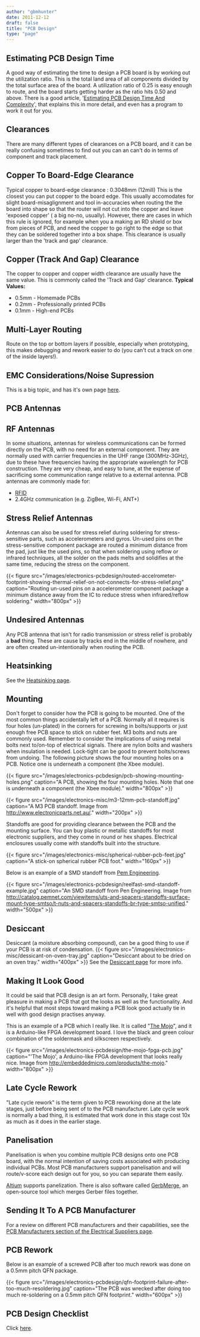 ```yaml
---
author: "gbmhunter"
date: 2011-12-12
draft: false
title: "PCB Design"
type: "page"
---
```



## Estimating PCB Design Time

A good way of estimating the time to design a PCB board is by working out the utilization ratio. This is the total land area of all components divided by the total surface area of the board. A utilization ratio of 0.25 is easy enough to route, and the board starts getting harder as the ratio hits 0.50 and above. There is a good article, '[Estimating PCB Design Time And Complexity](http://www.pcbdesign007.com/pages/zone.cgi?a=74943&artpg=1)', that explains this in more detail, and even has a program to work it out for you.

## Clearances

There are many different types of clearances on a PCB board, and it can be really confusing sometimes to find out you can an can't do in terms of component and track placement.

## Copper To Board-Edge Clearance

Typical copper to board-edge clearance : 0.3048mm (12mill) This is the closest you can put copper to the board edge. This usually accomodates for slight board-misaglignment and tool in-accuracies when routing the the board into shape so that the router will not cut into the copper and leave 'exposed copper' ( a big no-no, usually). However, there are cases in which this rule is ignored, for example when you a making an RD shield or box from pieces of PCB, and need the copper to go right to the edge so that they can be soldered together into a box shape. This clearance is usually larger than the 'track and gap' clearance.

## Copper (Track And Gap) Clearance

The copper to copper and copper width clearance are usually have the same value. This is commonly called the 'Track and Gap' clearance. **Typical Values:**

* 0.5mm - Homemade PCBs
* 0.2mm - Professionally printed PCBs
* 0.1mm - High-end PCBs

## Multi-Layer Routing

Route on the top or bottom layers if possible, especially when prototyping, this makes debugging and rework easier to do (you can't cut a track on one of the inside layers!).

## EMC Considerations/Noise Supression

This is a big topic, and has it's own page [here](/pcb-design/decoupling-and-noise-suppression/).

## PCB Antennas

## RF Antennas

In some situations, antennas for wireless communications can be formed directly on the PCB, with no need for an external component. They are normally used with carrier frequencies in the UHF range (300MHz-3GHz), due to these have frequencies having the appropriate wavelength for PCB construction. They are very cheap, and easy to tune, at the expense of sacrificing some communication range relative to a external antenna. PCB antennas are commonly made for:

* [RFID](/electronics/circuit-design/rfid)
* 2.4GHz communication (e.g. ZigBee, Wi-Fi, ANT+)

## Stress Relief Antennas

Antennas can also be used for stress relief during soldering for stress-sensitive parts, such as accelerometers and gyros. Un-used pins on the stress-sensitive component package are routed a minimum distance from the pad, just like the used pins, so that when soldering using reflow or infrared techniques, all the solder on the pads melts and solidifies at the same time, reducing the stress on the component.

{{< figure src="/images/electronics-pcbdesign/routed-accelrometer-footprint-showing-thermal-relief-on-not-connects-for-stress-relief.png" caption="Routing un-used pins on a accelerometer component package a minimum distance away from the IC to reduce stress when infrared/reflow soldering."  width="800px" >}}

## Undesired Antennas

Any PCB antenna that isn't for radio transmission or stress relief is probably a **bad** thing. These are cause by tracks end in the middle of nowhere, and are often created un-intentionally when routing the PCB.

## Heatsinking

See the [Heatsinking page](/electronics/components/heatsinks/).

## Mounting

Don't forget to consider how the PCB is going to be mounted. One of the most common things accidentally left of a PCB. Normally all it requires is four holes (un-plated) in the corners for screwing in bolts/supports or just enough free PCB space to stick on rubber feet. M3 bolts and nuts are commonly used. Remember to consider the implications of using metal bolts next to/on-top of electrical signals. There are nylon bolts and washers when insulation is needed. Lock-tight can be good to prevent bolts/screws from undoing. The following picture shows the four mounting holes on a PCB. Notice one is underneath a component (the Xbee module).

{{< figure src="/images/electronics-pcbdesign/pcb-showing-mounting-holes.png" caption="A PCB, showing the four mounting holes. Note that one is underneath a component (the Xbee module)."  width="800px" >}}

{{< figure src="/images/electronics-misc/m3-12mm-pcb-standoff.jpg" caption="A M3 PCB standoff. Image from http://www.electronicparts.net.au/."  width="200px" >}}

Standoffs are good for providing clearance between the PCB and the mounting surface. You can buy plastic or metallic standoffs for most electronic suppliers, and they come in round or hex shapes. Electrical enclosures usually come with standoffs built into the structure.

{{< figure src="/images/electronics-misc/spherical-rubber-pcb-feet.jpg" caption="A stick-on spherical rubber PCB foot."  width="160px" >}}

Below is an example of a SMD standoff from [Pem Engineering](http://www.pemnet.com/).

{{< figure src="/images/electronics-pcbdesign/reelfast-smd-standoff-example.jpg" caption="An SMD standoff from Pen Engineering. Image from http://catalog.pemnet.com/viewitems/uts-and-spacers-standoffs-surface-mount-type-smtso/t-nuts-and-spacers-standoffs-br-type-smtso-unified."  width="500px" >}}

## Desiccant

Desiccant (a moisture absorbing compound), can be a good thing to use if your PCB is at risk of condensation. {{< figure src="/images/electronics-misc/dessicant-on-oven-tray.jpg" caption="Desiccant about to be dried on an oven tray."  width="400px" >}} See the [Desiccant page](/electronics/components/desiccant) for more info.

## Making It Look Good

It could be said that PCB design is an art form. Personally, I take great pleasure in making a PCB that got the looks as well as the functionality. And it's helpful that most steps toward making a PCB look good actually tie in well with good design practises anyway.

This is an example of a PCB which I really like. It is called "[The Mojo](http://embeddedmicro.com/products/the-mojo)", and it is a Arduino-like FPGA development board. I love the black and green colour combination of the soldermask and silkscreen respectively.

{{< figure src="/images/electronics-pcbdesign/the-mojo-fpga-pcb.jpg" caption="'The Mojo', a Arduino-like FPGA development that looks really nice. Image from http://embeddedmicro.com/products/the-mojo."  width="800px" >}}

## Late Cycle Rework

"Late cycle rework" is the term given to PCB reworking done at the late stages, just before being sent of to the PCB manufacturer. Late cycle work is normally a bad thing, it is estimated that work done in this stage cost 10x as much as it does in the earlier stage.

## Panelisation

Panelisation is when you combine multiple PCB designs onto one PCB board, with the normal intention of saving costs associated with producing individual PCBs. Most PCB manufacturers support panelisation and will route/v-score each design out for you, so you can separate them easily.

[Altium](/electronics/general/altium) supports panelization. There is also software called [GerbMerge](https://github.com/unwireddevices/gerbmerge), an open-source tool which merges Gerber files together.

## Sending It To A PCB Manufacturer

For a review on different PCB manufacturers and their capabilities, see the [PCB Manufacturers section of the Electrical Suppliers page](/electronics/general/electrical-suppliers#pcb-manufacturers).

## PCB Rework

Below is an example of a screwed PCB after too much rework was done on a 0.5mm pitch QFN package.

{{< figure src="/images/electronics-pcbdesign/qfn-footprint-failure-after-too-much-resoldering.jpg" caption="The PCB was wrecked after doing too much re-soldering on a 0.5mm pitch QFN footprint."  width="600px" >}}

## PCB Design Checklist

Click [here](/pcb-design/pcb-design-checklist/).
